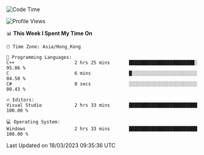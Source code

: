 <!--START_SECTION:waka-->
![Code Time](http://img.shields.io/badge/Code%20Time-39%20hrs%2021%20mins-blue)

![Profile Views](http://img.shields.io/badge/Profile%20Views-9-blue)

📊 **This Week I Spent My Time On** 

```text
🕑︎ Time Zone: Asia/Hong_Kong

💬 Programming Languages: 
C++                      2 hrs 25 mins       ████████████████████████░   95.06 % 
C                        6 mins              █░░░░░░░░░░░░░░░░░░░░░░░░   04.50 % 
C#                       0 secs              ░░░░░░░░░░░░░░░░░░░░░░░░░   00.43 % 

🔥 Editors: 
Visual Studio            2 hrs 33 mins       █████████████████████████   100.00 % 

💻 Operating System: 
Windows                  2 hrs 33 mins       █████████████████████████   100.00 % 
```


 Last Updated on 18/03/2023 09:35:36 UTC
<!--END_SECTION:waka-->

